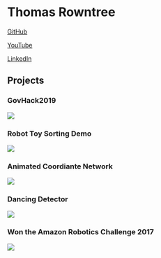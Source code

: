 # Thomas Rowntree
[GitHub](https://github.com/ChainBreak)

[YouTube](https://www.youtube.com/user/thomasjamesrowntree/videos)

[LinkedIn](https://www.linkedin.com/in/thomas-rowntree-74350156/)

## Projects

### GovHack2019
[![](https://img.youtube.com/vi/9dWrHqQp2VY/0.jpg)](https://www.youtube.com/watch?v=9dWrHqQp2VY)

### Robot Toy Sorting Demo
[![](https://img.youtube.com/vi/6o9qGittnbY/0.jpg)](https://www.youtube.com/watch?v=6o9qGittnbY)

### Animated Coordiante Network
[![](https://img.youtube.com/vi/ad2IakGra7Y/0.jpg)](https://www.youtube.com/watch?v=ad2IakGra7Y)

### Dancing Detector
[![](https://img.youtube.com/vi/R4nB-2Fu7w8/0.jpg)](https://www.youtube.com/watch?v=R4nB-2Fu7w8)

### Won the Amazon Robotics Challenge 2017
[![](https://img.youtube.com/vi/yXdzOuQDobk/0.jpg)](https://www.youtube.com/watch?v=yXdzOuQDobk)
